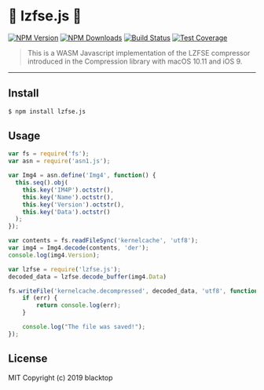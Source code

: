 # 🚧 lzfse.js 🚧

[![NPM Version][npm-image]][npm-url]
[![NPM Downloads][downloads-image]][downloads-url]
[![Build Status][travis-image]][travis-url]
[![Test Coverage][coveralls-image]][coveralls-url]

> This is a WASM Javascript implementation of the LZFSE compressor introduced in the Compression library with macOS 10.11 and iOS 9.

___

## Install

```bash
$ npm install lzfse.js
```

## Usage

```js
var fs = require('fs');
var asn = require('asn1.js');

var Img4 = asn.define('Img4', function() {
  this.seq().obj(
    this.key('IM4P').octstr(),
    this.key('Name').octstr(),
    this.key('Version').octstr(),
    this.key('Data').octstr()
  );
});

var contents = fs.readFileSync('kernelcache', 'utf8');
var img4 = Img4.decode(contents, 'der');
console.log(img4.Version);

var lzfse = require('lzfse.js');
decoded_data = lzfse.decode_buffer(img4.Data)

fs.writeFile('kernelcache.decompressed', decoded_data, 'utf8', function (err) {
    if (err) {
        return console.log(err);
    }

    console.log("The file was saved!");
});
```

## License

MIT Copyright (c) 2019 blacktop

[npm-image]: https://img.shields.io/npm/v/lzfse.js.svg
[npm-url]: https://npmjs.org/package/lzfse.js
[travis-image]: https://img.shields.io/travis/blacktop/lzfse.js/master.svg
[travis-url]: https://travis-ci.org/blacktop/lzfse.js
[coveralls-image]: https://img.shields.io/coveralls/blacktop/lzfse.js/master.svg
[coveralls-url]: https://coveralls.io/r/blacktop/lzfse.js?branch=master
[downloads-image]: https://img.shields.io/npm/dm/lzfse.js.svg
[downloads-url]: https://npmjs.org/package/lzfse.js